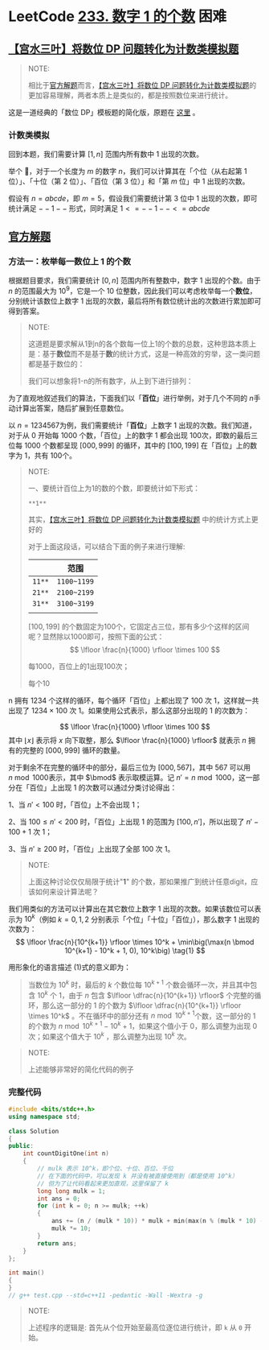 # LeetCode [233. 数字 1 的个数](https://leetcode-cn.com/problems/number-of-digit-one/) 困难



## [【宫水三叶】将数位 DP 问题转化为计数类模拟题](https://leetcode-cn.com/problems/number-of-digit-one/solution/gong-shui-san-xie-jiang-shu-wei-dp-wen-t-c9oi/)

> NOTE:
>
> 相比于[官方解题](https://leetcode-cn.com/problems/number-of-digit-one/solution/shu-zi-1-de-ge-shu-by-leetcode-solution-zopq/)而言，[【宫水三叶】将数位 DP 问题转化为计数类模拟题](https://leetcode-cn.com/problems/number-of-digit-one/solution/gong-shui-san-xie-jiang-shu-wei-dp-wen-t-c9oi/)的更加容易理解，两者本质上是类似的，都是按照数位来进行统计。

这是一道经典的「数位 DP」模板题的简化版，原题在 [这里](https://leetcode-cn.com/link/?target=https%3A%2F%2Fwww.luogu.com.cn%2Fproblem%2FP1980) 。

### 计数类模拟

回到本题，我们需要计算 $[1,n]$ 范围内所有数中 $1$ 出现的次数。

举个 🌰，对于一个长度为 $m$ 的数字 $n$，我们可以计算其在「个位（从右起第 $1$ 位）」、「十位（第 $2$ 位）」、「百位（第 $3$ 位）」和「第 $m$ 位」中 $1$ 出现的次数。

假设有 $n = abcde$，即 $m = 5，$假设我们需要统计第 $3$ 位中 $1$ 出现的次数，即可统计满足 $--1--$ 形式，同时满足 $1 <= --1-- <= abcde$ 


## [官方解题](https://leetcode-cn.com/problems/number-of-digit-one/solution/shu-zi-1-de-ge-shu-by-leetcode-solution-zopq/)

### 方法一：枚举每一数位上 1 的个数

根据题目要求，我们需要统计 $[0, n]$ 范围内所有整数中，数字 $1$ 出现的个数。由于 $n$ 的范围最大为 $10^9$，它是一个 $10$ 位整数，因此我们可以考虑枚举每一个**数位**，分别统计该数位上数字 $1$ 出现的次数，最后将所有数位统计出的次数进行累加即可得到答案。

> NOTE: 
>
> 这道题是要求解从1到n的各个数每一位上1的个数的总数，这种思路本质上是：基于**数位**而不是基于**数**的统计方式，这是一种高效的穷举，这一类问题都是基于数位的：
>
> 我们可以想象将1-n的所有数字，从上到下进行排列：
>
>  

为了直观地叙述我们的算法，下面我们以「**百位**」进行举例，对于几个不同的 $n$​ 手动计算出答案，随后扩展到任意数位。

以 $n = 1234567$​ 为例，我们需要统计「**百位**」上数字 $1$​ 出现的次数。我们知道，对于从 $0$​ 开始每 $1000$​ 个数，「百位」上的数字 $1$​ 都会出现 $100$​次，即数的最后三位每 $1000$​ 个数都呈现 $[000, 999]$​ 的循环，其中的 $[100, 199]$​ 在「百位」上的数字为 $1$​，共有 $100$​ 个。

> NOTE: 
>
> 一、要统计百位上为1的数的个数，即要统计如下形式：
>
> ```
> **1**
> ```
>
> 其实，[【宫水三叶】将数位 DP 问题转化为计数类模拟题](https://leetcode-cn.com/problems/number-of-digit-one/solution/gong-shui-san-xie-jiang-shu-wei-dp-wen-t-c9oi/) 中的统计方式上更好的
>
> 对于上面这段话，可以结合下面的例子来进行理解:
>
> |        | 范围        |
> | ------ | ----------- |
> | `11**` | `1100~1199` |
> | `21**` | `2100~2199` |
> | `31**` | `3100~3199` |
> |        |             |
>
> $[100, 199]$ 的个数固定为100个，它固定占三位，那有多少个这样的区间呢？显然除以1000即可，按照下面的公式：
> $$
> \lfloor \frac{n}{1000} \rfloor \times 100
> $$
> 
>
> 每1000，百位上的1出现100次；
>
> 每个10





n 拥有 $1234$ 个这样的循环，每个循环「百位」上都出现了 $100$ 次 $1$，这样就一共出现了 $1234 \times 100$ 次 1。如果使用公式表示，那么这部分出现的 $1$ 的次数为：

$$
\lfloor \frac{n}{1000} \rfloor \times 100
$$
其中 $\lfloor x \rfloor$ 表示将 $x$ 向下取整，那么 $\lfloor \frac{n}{1000} \rfloor$ 就表示 $n$ 拥有的完整的 $[000, 999]$ 循环的数量。

对于剩余不在完整的循环中的部分，最后三位为 $[000, 567]$，其中 $567$ 可以用 $n \bmod 1000$表示，其中 $\bmod$ 表示取模运算。记 $n' = n \bmod 1000$，这一部分在「百位」上出现 $1$ 的次数可以通过分类讨论得出：

1、当 $n' < 100$ 时，「百位」上不会出现 $1$；

2、当 $100 \leq n' < 200$ 时，「百位」上出现 $1$ 的范围为 $[100, n']$，所以出现了 $n' - 100 + 1$ 次 $1$；

3、当 $n' \geq 200$ 时，「百位」上出现了全部 $100$ 次 $1$。

> NOTE: 
>
> 上面这种讨论仅仅局限于统计"**1**" 的个数，那如果推广到统计任意digit，应该如何来设计算法呢？
>
> 

我们用类似的方法可以计算出在其它数位上数字 1 出现的次数。如果该数位可以表示为 $10^k$（例如 $k=0, 1, 2$ 分别表示「个位」「十位」「百位」），那么数字 $1$ 出现的次数为：
$$
\lfloor \frac{n}{10^{k+1}} \rfloor \times 10^k + \min\big(\max(n \bmod 10^{k+1} - 10^k + 1, 0), 10^k\big) \tag{1}
$$


用形象化的语言描述 (1)式的意义即为：

> 当数位为 $10^k$ 时，最后的 $k$ 个数位每 $10^{k+1}$ 个数会循环一次，并且其中包含 $10^k$ 个 $1$，由于 $n$ 包含 $\lfloor \dfrac{n}{10^{k+1}} \rfloor$ 个完整的循环，那么这一部分的 $1$ 的个数为 $\lfloor \dfrac{n}{10^{k+1}} \rfloor \times 10^k$ 。不在循环中的部分还有 $n \bmod 10^{k+1}$个数，这一部分的 $1$ 的个数为 $n \bmod 10^{k+1} - 10^k + 1$，如果这个值小于 $0$，那么调整为出现 $0$ 次；如果这个值大于 $10^k$ ，那么调整为出现 $10^k$ 次。

> NOTE:
>
> 上述能够非常好的简化代码的例子

### 完整代码

```C++
#include <bits/stdc++.h>
using namespace std;

class Solution
{
public:
	int countDigitOne(int n)
	{
		// mulk 表示 10^k，即个位、十位、百位、千位
		// 在下面的代码中，可以发现 k 并没有被直接使用到（都是使用 10^k）
		// 但为了让代码看起来更加直观，这里保留了 k
		long long mulk = 1;
		int ans = 0;
		for (int k = 0; n >= mulk; ++k)
		{
			ans += (n / (mulk * 10)) * mulk + min(max(n % (mulk * 10) - mulk + 1, 0LL), mulk);
			mulk *= 10;
		}
		return ans;
	}
};

int main()
{
}
// g++ test.cpp --std=c++11 -pedantic -Wall -Wextra -g

```

> NOTE:
>
> 上述程序的逻辑是: 首先从个位开始至最高位逐位进行统计，即 `k` 从 `0` 开始。



